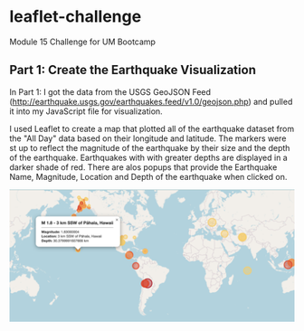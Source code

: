 # leaflet-challenge
Module 15 Challenge for UM Bootcamp

## Part 1: Create the Earthquake Visualization
In Part 1: I got the data from the USGS GeoJSON Feed (http://earthquake.usgs.gov/earthquakes.feed/v1.0/geojson.php) and pulled it into my JavaScript file for visualization.

I used Leaflet to create a map that plotted all of the earthquake dataset from the "All Day" data based on their longitude and latitude.  The markers were st up to reflect the magnitude of the earthquake by their size and the depth of the earthquake.  Earthquakes with with greater depths are displayed in a darker shade of red.  There are alos popups that provide the Earthquake Name, Magnitude, Location and Depth of the earthquake when clicked on.

![Earthquake Popup Image](images/Popup.png)